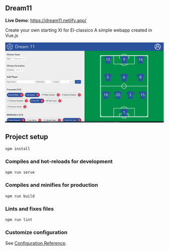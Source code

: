 ## Dream11

**Live Demo**: https://dream11.netlify.app/

Create your own starting XI for El-classico
A simple webapp created in Vue.js

![Preview](preview.png)


## Project setup
```
npm install
```

### Compiles and hot-reloads for development
```
npm run serve
```

### Compiles and minifies for production
```
npm run build
```

### Lints and fixes files
```
npm run lint
```

### Customize configuration
See [Configuration Reference](https://cli.vuejs.org/config/).
